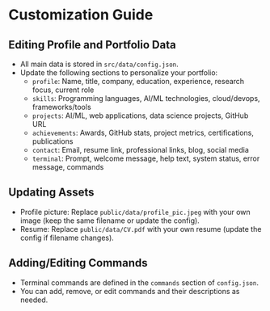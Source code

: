 # Customization Guide

## Editing Profile and Portfolio Data
- All main data is stored in `src/data/config.json`.
- Update the following sections to personalize your portfolio:
  - `profile`: Name, title, company, education, experience, research focus, current role
  - `skills`: Programming languages, AI/ML technologies, cloud/devops, frameworks/tools
  - `projects`: AI/ML, web applications, data science projects, GitHub URL
  - `achievements`: Awards, GitHub stats, project metrics, certifications, publications
  - `contact`: Email, resume link, professional links, blog, social media
  - `terminal`: Prompt, welcome message, help text, system status, error message, commands

## Updating Assets
- Profile picture: Replace `public/data/profile_pic.jpeg` with your own image (keep the same filename or update the config).
- Resume: Replace `public/data/CV.pdf` with your own resume (update the config if filename changes).

## Adding/Editing Commands
- Terminal commands are defined in the `commands` section of `config.json`.
- You can add, remove, or edit commands and their descriptions as needed. 